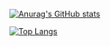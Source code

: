 
[![Anurag's GitHub stats](https://github-readme-stats-gules-omega.vercel.app/api?username=GIBEREZ&show_icons=true&theme=jolly&count_private=true&show_icons=true&locale=cn)](https://github.com/anuraghazra/github-readme-stats)

[![Top Langs](https://github-readme-stats.vercel.app/api/top-langs/?username=GIBEREZ&theme=jolly&locale=cn)](https://github.com/anuraghazra/github-readme-stats)

